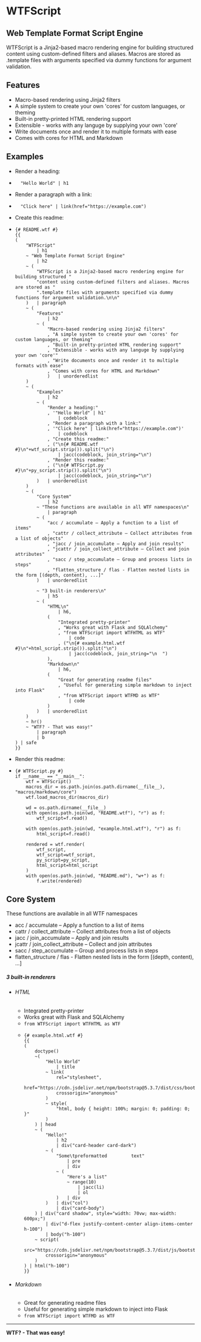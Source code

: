 # WTFScript
## Web Template Format Script Engine
WTFScript is a Jinja2-based macro rendering engine for building structured content using custom-defined filters and aliases. Macros are stored as .template files with arguments specified via dummy functions for argument validation.

## Features
- Macro-based rendering using Jinja2 filters
- A simple system to create your own 'cores' for custom languages, or theming
- Built-in pretty-printed HTML rendering support
- Extensible - works with any languge by supplying your own 'core'
- Write documents once and render it to multiple formats with ease
- Comes with cores for HTML and Markdown

## Examples
- Render a heading:
-       "Hello World" | h1
- Render a paragraph with a link:
-       "Click here" | link(href="https://example.com")
- Create this readme:
-       
      {# README.wtf #}
      {{
      (
          "WTFScript"
              | h1
          ~ "Web Template Format Script Engine"
              | h2
          ~ (
              "WTFScript is a Jinja2-based macro rendering engine for building structured "
              "content using custom-defined filters and aliases. Macros are stored as "
              ".template files with arguments specified via dummy functions for argument validation.\n\n"
          )   | paragraph
          ~ (
              "Features"
                  | h2
              ~ (
                  "Macro-based rendering using Jinja2 filters"
                  , "A simple system to create your own 'cores' for custom languages, or theming"
                  , "Built-in pretty-printed HTML rendering support" 
                  , "Extensible - works with any languge by supplying your own 'core'"
                  , "Write documents once and render it to multiple formats with ease"
                  , "Comes with cores for HTML and Markdown"
                  )   | unorderedlist
          )
          ~ (
              "Examples"
                  | h2
              ~ (
                  "Render a heading:"
                  , '"Hello World" | h1'
                      | codeblock
                  , "Render a paragraph with a link:"
                  , '"Click here" | link(href="https://example.com")'
                      | codeblock
                  , "Create this readme:"
                  , ("\n{# README.wtf #}\n"+wtf_script.strip()).split("\n")
                      | jacc(codeblock, join_string="\n")
                  , "Render this readme:"
                  , ("\n{# WTFScript.py #}\n"+py_script.strip()).split("\n")
                      | jacc(codeblock, join_string="\n")
              )   | unorderedlist
          )
          ~ (
              "Core System"
                  | h2
              ~ "These functions are available in all WTF namespaces\n"
                  | paragraph
              ~ (
                  "acc / accumulate – Apply a function to a list of items"
                  , "cattr / collect_attribute – Collect attributes from a list of objects"
                  , "jacc / join_accumulate – Apply and join results"
                  , "jcattr / join_collect_attribute – Collect and join attributes"
                  , "sacc / step_accumulate – Group and process lists in steps"
                  , "flatten_structure / flas - Flatten nested lists in the form [(depth, content), ...]"
              )   | unorderedlist
              
              ~ "3 built-in renderers\n"
                  | h5
              ~ (
                  "HTML\n"
                      | h6,
                  (
                      "Integrated pretty-printer"
                      , "Works great with Flask and SQLAlchemy"
                      , "from WTFScript import WTFHTML as WTF"
                          | code
                      , ("\n{# example.html.wtf #}\n"+html_script.strip()).split("\n")
                          | jacc(codeblock, join_string="\n  ")
                  ),
                  "Markdown\n"
                      | h6,
                  (
                      "Great for generating readme files"
                      , "Useful for generating simple markdown to inject into Flask"
                      , "from WTFScript import WTFMD as WTF"
                          | code
                  )
              )   | unorderedlist
          ) 
          ~ hr()
          ~ "WTF? - That was easy!"
              | paragraph
              | b
      ) | safe
      }}
- Render this readme:
-       
      {# WTFScript.py #}
      if __name__ == "__main__":
          wtf = WTFScript()
          macros_dir = os.path.join(os.path.dirname(__file__), "macros/markdown/core")
          wtf.load_macros_dir(macros_dir)
      
          wd = os.path.dirname(__file__)
          with open(os.path.join(wd, "README.wtf"), "r") as f:
              wtf_script=f.read()
          
          with open(os.path.join(wd, "example.html.wtf"), "r") as f:
              html_script=f.read()
      
          rendered = wtf.render(
              wtf_script,
              wtf_script=wtf_script,
              py_script=py_script,
              html_script=html_script
          )
          with open(os.path.join(wd, "README.md"), "w+") as f:
              f.write(rendered)

## Core System
These functions are available in all WTF namespaces
- acc / accumulate – Apply a function to a list of items
- cattr / collect_attribute – Collect attributes from a list of objects
- jacc / join_accumulate – Apply and join results
- jcattr / join_collect_attribute – Collect and join attributes
- sacc / step_accumulate – Group and process lists in steps
- flatten_structure / flas - Flatten nested lists in the form [(depth, content), ...]

##### 3 built-in renderers

- ###### HTML


  - Integrated pretty-printer
  - Works great with Flask and SQLAlchemy
  - `from WTFScript import WTFHTML as WTF`
  -       
        {# example.html.wtf #}
        {{
        (
            doctype()
            ~(
                "Hello World"
                    | title
                ~ link(
                    rel="stylesheet",
                    href="https://cdn.jsdelivr.net/npm/bootstrap@5.3.7/dist/css/bootstrap.min.css",
                    crossorigin="anonymous"
                )
                ~ style(
                    "html, body { height: 100%; margin: 0; padding: 0; }"
                )
            ) | head
            ~ (
                "Hello!"
                    | h2
                    | div("card-header card-dark")
                ~ (
                    "Some\tpreformatted         text"
                        | pre
                        | div
                    ~ (
                        "Here's a list"
                        ~ range(10)
                            | jacc(li)
                            | ol
                    )   | div
                )   | div("col")
                    | div("card-body")
            ) | div("card shadow", style="width: 70vw; max-width: 600px;")
                | div("d-flex justify-content-center align-items-center h-100")
                | body("h-100")
            ~ script(
                src="https://cdn.jsdelivr.net/npm/bootstrap@5.3.7/dist/js/bootstrap.bundle.min.js",
                crossorigin="anonymous"
            )
        ) | html("h-100")
        }}
- ###### Markdown


  - Great for generating readme files
  - Useful for generating simple markdown to inject into Flask
  - `from WTFScript import WTFMD as WTF`



---

**WTF? - That was easy!**